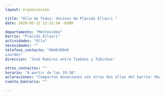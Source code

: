 ```yaml
---
layout: organizacion

title: "Olla de Todos: Vecinxs de Plácido Ellauri "
date: 2020-05-12 12:21:54 -0300

departamento: "Montevideo"
barrio: "Plácido Ellauri"
actividades: "Olla"
necesidades: ""
telefono_contacto: "094630049
Lourdes"
direccion: "José Ramírez entre Timbúes y Tubichas"

otros_contactos: ""
horario: "A partir de las 19:30"
aclaraciones: "Comparten donaciones con otras dos ollas del barrio: Marconi y Barrio Borro"
cuenta_bancaria: ""

---
```

